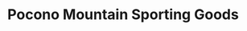 ---
title: "Pocono Mountain Sporting Goods"
url: /tafton/pocono-mountain-sporting-goods/
shop: Waffen
---